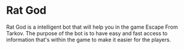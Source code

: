 # Rat God

Rat God is a intelligent bot that will help you in the game Escape From Tarkov. The purpose of the bot is to have easy and fast access to information that's within the game to make it easier for the players.
